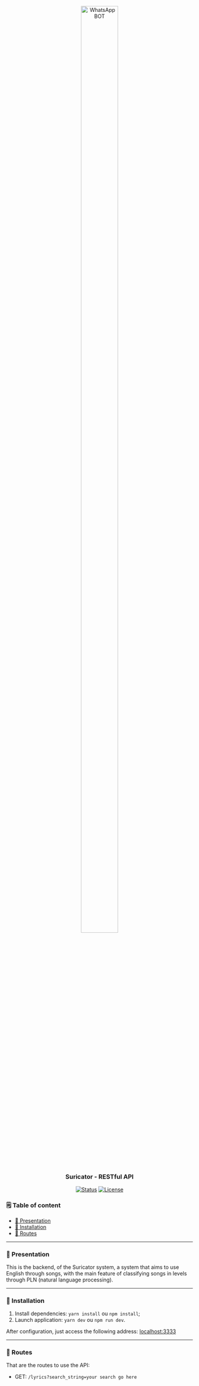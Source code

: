 <p align="center">
  <img width="100" height="80%" src="https://www.flaticon.com/svg/static/icons/svg/427/427519.svg" alt="WhatsApp BOT"></a>
</p>

<h3 align="center">Suricator - RESTful API</h3>

<div align="center">
  
[![Status](https://img.shields.io/badge/status-active-success.svg)]()
[![License](https://img.shields.io/badge/license-MIT-blue.svg)](/LICENSE)

</div>

### 🗒️ Table of content
- [🖖 Presentation](#-presentation)
- [🔨 Installation](#-installation)
- [🔰 Routes](#-routes)

---

### 🖖 Presentation

This is the backend, of the Suricator system, a system that aims to use English through songs, with the main feature of classifying songs in levels through PLN (natural language processing).

---

### 🔨 Installation

1. Install dependencies: `yarn install` ou `npm install`;
2. Launch application: `yarn dev` ou `npm run dev`.

After configuration, just access the following address: [localhost:3333](http://localhost:3333)

---

### 🔰 Routes
That are the routes to use the API:
- GET: `/lyrics?search_string=your search go here`
